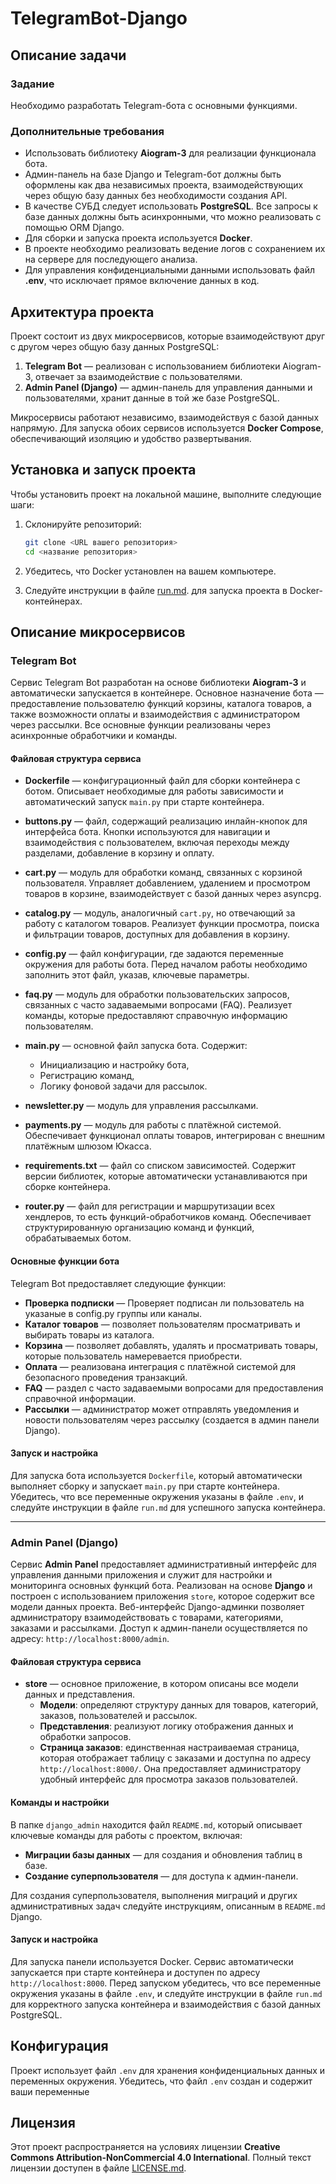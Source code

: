 

# TelegramBot-Django

## Описание задачи

### Задание

Необходимо разработать Telegram-бота с основными функциями.

### Дополнительные требования

- Использовать библиотеку **Aiogram-3** для реализации функционала бота.
- Админ-панель на базе Django и Telegram-бот должны быть оформлены как два независимых проекта, взаимодействующих через общую базу данных без необходимости создания API.
- В качестве СУБД следует использовать **PostgreSQL**. Все запросы к базе данных должны быть асинхронными, что можно реализовать с помощью ORM Django.
- Для сборки и запуска проекта используется **Docker**.
- В проекте необходимо реализовать ведение логов с сохранением их на сервере для последующего анализа.
- Для управления конфиденциальными данными использовать файл **.env**, что исключает прямое включение данных в код.

## Архитектура проекта

Проект состоит из двух микросервисов, которые взаимодействуют друг с другом через общую базу данных PostgreSQL:

1. **Telegram Bot** — реализован с использованием библиотеки Aiogram-3, отвечает за взаимодействие с пользователями.
2. **Admin Panel (Django)** — админ-панель для управления данными и пользователями, хранит данные в той же базе PostgreSQL.

Микросервисы работают независимо, взаимодействуя с базой данных напрямую. Для запуска обоих сервисов используется **Docker Compose**, обеспечивающий изоляцию и удобство развертывания.

## Установка и запуск проекта

Чтобы установить проект на локальной машине, выполните следующие шаги:

1. Склонируйте репозиторий:
   ```bash
   git clone <URL вашего репозитория>
   cd <название репозитория>
   ```

2. Убедитесь, что Docker установлен на вашем компьютере.

3. Следуйте инструкции в файле [run.md](./run.md). для запуска проекта в Docker-контейнерах.

## Описание микросервисов

### Telegram Bot

Сервис Telegram Bot разработан на основе библиотеки **Aiogram-3** и автоматически запускается в контейнере. Основное назначение бота — предоставление пользователю функций корзины, каталога товаров, а также возможности оплаты и взаимодействия с администратором через рассылки. Все основные функции реализованы через асинхронные обработчики и команды.

#### Файловая структура сервиса

- **Dockerfile** — конфигурационный файл для сборки контейнера с ботом. Описывает необходимые для работы зависимости и автоматический запуск `main.py` при старте контейнера.

- **buttons.py** — файл, содержащий реализацию инлайн-кнопок для интерфейса бота. Кнопки используются для навигации и взаимодействия с пользователем, включая переходы между разделами, добавление в корзину и оплату.

- **cart.py** — модуль для обработки команд, связанных с корзиной пользователя. Управляет добавлением, удалением и просмотром товаров в корзине, взаимодействует с базой данных через asyncpg.

- **catalog.py** — модуль, аналогичный `cart.py`, но отвечающий за работу с каталогом товаров. Реализует функции просмотра, поиска и фильтрации товаров, доступных для добавления в корзину.

- **config.py** — файл конфигурации, где задаются переменные окружения для работы бота. Перед началом работы необходимо заполнить этот файл, указав, ключевые параметры.

- **faq.py** — модуль для обработки пользовательских запросов, связанных с часто задаваемыми вопросами (FAQ). Реализует команды, которые предоставляют справочную информацию пользователям.

- **main.py** — основной файл запуска бота. Содержит:
  - Инициализацию и настройку бота,
  - Регистрацию команд,
  - Логику фоновой задачи для рассылок.
  
- **newsletter.py** — модуль для управления рассылками.

- **payments.py** — модуль для работы с платёжной системой. Обеспечивает функционал оплаты товаров, интегрирован с внешним платёжным шлюзом Юкасса.

- **requirements.txt** — файл со списком зависимостей. Содержит версии библиотек, которые автоматически устанавливаются при сборке контейнера.

- **router.py** — файл для регистрации и маршрутизации всех хендлеров, то есть функций-обработчиков команд. Обеспечивает структурированную организацию команд и функций, обрабатываемых ботом.

#### Основные функции бота

Telegram Bot предоставляет следующие функции:
- **Проверка подписки** — Проверяет подписан ли пользователь на указаные в config.py группы или каналы.
- **Каталог товаров** — позволяет пользователям просматривать и выбирать товары из каталога.
- **Корзина** — позволяет добавлять, удалять и просматривать товары, которые пользователь намеревается приобрести.
- **Оплата** — реализована интеграция с платёжной системой для безопасного проведения транзакций.
- **FAQ** — раздел с часто задаваемыми вопросами для предоставления справочной информации.
- **Рассылки** — администратор может отправлять уведомления и новости пользователям через рассылку (создается в админ панели Django).

#### Запуск и настройка

Для запуска бота используется `Dockerfile`, который автоматически выполняет сборку и запускает `main.py` при старте контейнера. Убедитесь, что все переменные окружения указаны в файле `.env`, и следуйте инструкции в файле `run.md` для успешного запуска контейнера.

---

### Admin Panel (Django)

Сервис **Admin Panel** предоставляет административный интерфейс для управления данными приложения и служит для настройки и мониторинга основных функций бота. Реализован на основе **Django** и построен с использованием приложения `store`, которое содержит все модели данных проекта. Веб-интерфейс Django-админки позволяет администратору взаимодействовать с товарами, категориями, заказами и рассылками. Доступ к админ-панели осуществляется по адресу: `http://localhost:8000/admin`.

#### Файловая структура сервиса

- **store** — основное приложение, в котором описаны все модели данных и представления.
  - **Модели**: определяют структуру данных для товаров, категорий, заказов, пользователей и рассылок.
  - **Представления**: реализуют логику отображения данных и обработки запросов.
  - **Страница заказов**: единственная настраиваемая страница, которая отображает таблицу с заказами и доступна по адресу `http://localhost:8000/`. Она предоставляет администратору удобный интерфейс для просмотра заказов пользователей.

#### Команды и настройки

В папке `django_admin` находится файл `README.md`, который описывает ключевые команды для работы с проектом, включая:
- **Миграции базы данных** — для создания и обновления таблиц в базе.
- **Создание суперпользователя** — для доступа к админ-панели.

Для создания суперпользователя, выполнения миграций и других административных задач следуйте инструкциям, описанным в `README.md` Django.

#### Запуск и настройка

Для запуска панели используется Docker. Сервис автоматически запускается при старте контейнера и доступен по адресу `http://localhost:8000`. Перед запуском убедитесь, что все переменные окружения указаны в файле `.env`, и следуйте инструкции в файле `run.md` для корректного запуска контейнера и взаимодействия с базой данных PostgreSQL.

## Конфигурация

Проект использует файл `.env` для хранения конфиденциальных данных и переменных окружения. Убедитесь, что файл `.env` создан и содержит ваши переменные

## Лицензия

Этот проект распространяется на условиях лицензии **Creative Commons Attribution-NonCommercial 4.0 International**. Полный текст лицензии доступен в файле [LICENSE.md](./LICENSE.md).
```


